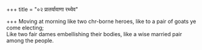 +++
title = "०२ प्रातर्यावाणा रथ्येव"

+++
Moving at morning like two chr-borne heroes, like to a pair of goats ye come electing;  
     Like two fair dames embellishing their bodies, like a wise married pair among the people.